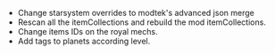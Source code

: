 - Change starsystem overrides to modtek's advanced json  merge
- Rescan all the itemCollections and rebuild the mod itemCollections.
- Change items IDs on the royal mechs.
- Add tags to planets according level.
